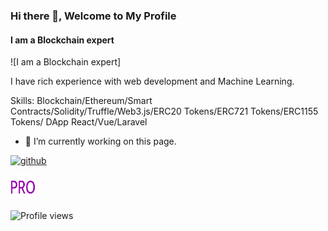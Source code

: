 ### Hi there 👋, Welcome to My Profile
#### I am a Blockchain expert
![I am a Blockchain expert]

I have rich experience with web development and Machine Learning.

Skills: Blockchain/Ethereum/Smart Contracts/Solidity/Truffle/Web3.js/ERC20 Tokens/ERC721 Tokens/ERC1155 Tokens/ DApp
             React/Vue/Laravel

- 🔭 I’m currently working on this page. 


[<img src='https://cdn.jsdelivr.net/npm/simple-icons@3.0.1/icons/github.svg' alt='github' height='40'>](https://github.com/rothchildbryon)  

<a href='https://github.com/pricing'><img src='https://raw.githubusercontent.com/acervenky/animated-github-badges/master/assets/pro.gif' width='40' height='40'></a> 

![Profile views](https://gpvc.arturio.dev/rothchildbryon)
